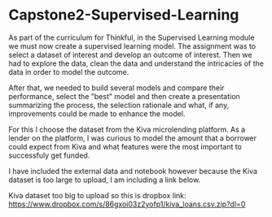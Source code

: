 # Capstone2-Supervised-Learning

As part of the curriculum for Thinkful, in the Supervised Learning module we must now create a supervised learning model.  The assignment was to select a dataset of interest and develop an outcome of interest.  Then we had to explore the data, clean the data and understand the intricacies of the data in order to model the outcome.  

After that, we needed to build several models and compare their performance, select the "best" model and then create a presentation summarizing the process, the selection rationale and what, if any, improvements could be made to enhance the model.  

For this I choose the dataset from the Kiva microlending platform.  As a lender on the platform, I was curious to model the amount that a borrower could expect from Kiva and what features were the most important to successfuly get funded.  

I have included the external data and notebook however because the Kiva dataset is too large to upload, I am including a link below.  

Kiva dataset too big to upload so this is dropbox link: https://www.dropbox.com/s/86gxoi03z2yofp1/kiva_loans.csv.zip?dl=0
